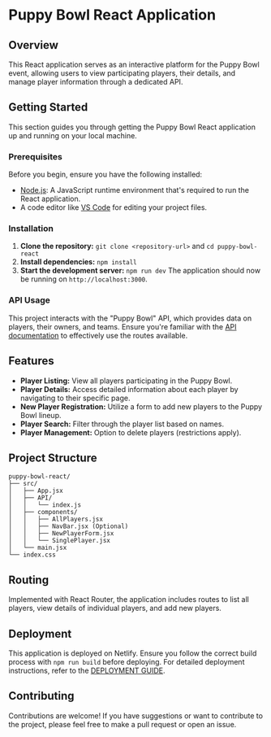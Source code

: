 # Puppy Bowl React Application

## Overview

This React application serves as an interactive platform for the Puppy Bowl event, allowing users to view participating players, their details, and manage player information through a dedicated API.

## Getting Started

This section guides you through getting the Puppy Bowl React application up and running on your local machine.

### Prerequisites

Before you begin, ensure you have the following installed:
- [Node.js](https://nodejs.org/): A JavaScript runtime environment that's required to run the React application.
- A code editor like [VS Code](https://code.visualstudio.com/) for editing your project files.


### Installation

1. **Clone the repository:** `git clone <repository-url>` and `cd puppy-bowl-react`
2. **Install dependencies:** `npm install`
3. **Start the development server:** `npm run dev` The application should now be running on `http://localhost:3000`.

### API Usage

This project interacts with the "Puppy Bowl" API, which provides data on players, their owners, and teams. Ensure you're familiar with the [API documentation](<api-documentation-link>) to effectively use the routes available.

## Features

- **Player Listing:** View all players participating in the Puppy Bowl.
- **Player Details:** Access detailed information about each player by navigating to their specific page.
- **New Player Registration:** Utilize a form to add new players to the Puppy Bowl lineup.
- **Player Search:** Filter through the player list based on names.
- **Player Management:** Option to delete players (restrictions apply).

## Project Structure

```plaintext
puppy-bowl-react/
├── src/
│   ├── App.jsx
│   ├── API/
│   │   └── index.js
│   ├── components/
│   │   ├── AllPlayers.jsx
│   │   ├── NavBar.jsx (Optional)
│   │   ├── NewPlayerForm.jsx
│   │   └── SinglePlayer.jsx
│   └── main.jsx
└── index.css
```

## Routing

Implemented with React Router, the application includes routes to list all players, view details of individual players, and add new players.

## Deployment

This application is deployed on Netlify. Ensure you follow the correct build process with `npm run build` before deploying. For detailed deployment instructions, refer to the [DEPLOYMENT GUIDE](<deployment-guide-link>).

## Contributing

Contributions are welcome! If you have suggestions or want to contribute to the project, please feel free to make a pull request or open an issue.


